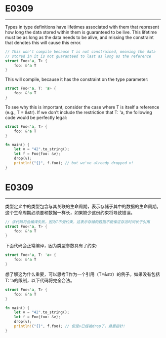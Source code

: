 # E0309

---

Types in type definitions have lifetimes associated with them that represent how long the data stored within them is guaranteed to be live. This lifetime must be as long as the data needs to be alive, and missing the constraint that denotes this will cause this error.

```rust
// This won't compile because T is not constrained, meaning the data
// stored in it is not guaranteed to last as long as the reference
struct Foo<'a, T> {
    foo: &'a T
}
```

This will compile, because it has the constraint on the type parameter:

```rust
struct Foo<'a, T: 'a> {
    foo: &'a T
}
```

To see why this is important, consider the case where T is itself a reference (e.g., T = &str). If we don't include the restriction that T: 'a, the following code would be perfectly legal:

```rust
struct Foo<'a, T> {
    foo: &'a T
}

fn main() {
    let v = "42".to_string();
    let f = Foo{foo: &v};
    drop(v);
    println!("{}", f.foo); // but we've already dropped v!
}
```

# E0309

---

类型定义中的类型包含与其关联的生命周期，表示存储于其中的数据的生命周期。这个生命周期必须要和数据一样长，如果缺少这份约束将导致错误。


```rust
// 该代码将会编译失败，因为T不受约束，这表示存储的数据不能保证存活时间长于引用
struct Foo<'a, T> {
    foo: &'a T
}
```

下面代码会正常编译，因为类型参数具有了约束:

```rust
struct Foo<'a, T: 'a> {
    foo: &'a T
}
```

想了解这为什么重要，可以思考T作为一个引用（T=&str）的例子。如果没有包括 T: 'a的限制，以下代码将完全合法。


```rust
struct Foo<'a, T> {
    foo: &'a T
}

fn main() {
    let v = "42".to_string();
    let f = Foo{foo: &v};
    drop(v);
    println!("{}", f.foo); // 但是v已经被drop了，悬垂指针!
}
```
